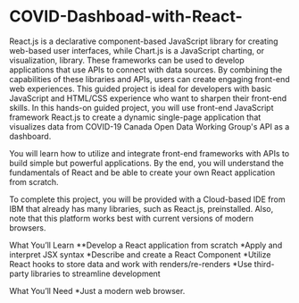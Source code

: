 # COVID-Dashboad-with-React-

React.js is a declarative component-based JavaScript library for creating web-based user interfaces, while Chart.js is a JavaScript charting, or visualization, library. These frameworks can be used to develop applications that use APIs to connect with data sources. By combining the capabilities of these libraries and APIs, users can create engaging front-end web experiences. This guided project is ideal for developers with basic JavaScript and HTML/CSS experience who want to sharpen their front-end skills. In this hands-on guided project, you will use front-end JavaScript framework React.js to create a dynamic single-page application that visualizes data from COVID-19 Canada Open Data Working Group's API as a dashboard.

You will learn how to utilize and integrate front-end frameworks with APIs to build simple but powerful applications. By the end, you will understand the fundamentals of React and be able to create your own React application from scratch.  

To complete this project, you will be provided with a Cloud-based IDE from IBM that already has many libraries, such as React.js, preinstalled. Also, note that this platform works best with current versions of modern browsers. 


What You’ll Learn
**Develop a React application from scratch 
*Apply and interpret JSX syntax 
*Describe and create a React Component 
*Utilize React hooks to store data and work with renders/re-renders 
*Use third-party libraries to streamline development 

What You’ll Need
*Just a modern web browser.

